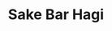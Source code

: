 ---
layout: place
title: "Sake Bar Hagi"
permalink: /new-york/new-york/sake-bar-hagi.html
stateAbbr: NY
stateName: New York
cityName: New York
seo:
  name: "Sake Bar Hagi"
  type: Restaurant
  links: http://www.sakebar-hagi.com/
description: "Cozy, brick-walled Japanese eatery and sake bar, offering yakitori, noodles, and sushi, plus happy hours. Looking for sushi in New York, New York? Check out ..."
place_id: ChIJx-Yt5lNYwokRzwFhNuRwCwQ
photos:
  - name: >-
      places/ChIJx-Yt5lNYwokRzwFhNuRwCwQ/photos/AeeoHcLdNOYP8xLRvK8aowEQgLbZU-WMhOG5D2m2g-qHlfl-lGLrgenRK_z8YIYzITTGrPztul-fqATFWD0kiSKxAcKWez30B1aMOb7Maxc8xO_1UbjytCo7xTl36JV6kV3T3Aw8nlxgjB645gEKHChFeDZgBZGG8zL0H_0Zm9ojEF8JtnjltIIcER14fze-Qivs36TLRf83qnEUa2nkYYAzWiDlhp31vjk86YTgA6sSzHGbeNo6JOzmoIUITgQktwdbVqCdX4bfApj55tx6r87JvqDu8IBfZkbDx2fAdpypVw7ypA
    widthPx: 4032
    heightPx: 3024
    authorAttributions:
      - displayName: Sake Bar Hagi
        uri: https://maps.google.com/maps/contrib/107304864397229136904
        photoUri: >-
          https://lh3.googleusercontent.com/a-/ALV-UjWgzQ4KustiR3xm4AWZndmZMdFYJ8S6kCLBFHhBK0bKuV5PPvrK=s100-p-k-no-mo
    flagContentUri: >-
      https://www.google.com/local/imagery/report/?cb_client=maps_api_places.places_api&image_key=!1e10!2sAF1QipN2IQNRXOoFnsAx_fLjHkQ8_Hnj3t4r_lM6rN-a&hl=en-US
    googleMapsUri: >-
      https://www.google.com/maps/place//data=!3m4!1e2!3m2!1sAF1QipN2IQNRXOoFnsAx_fLjHkQ8_Hnj3t4r_lM6rN-a!2e10!4m2!3m1!1s0x89c25853e62de6c7:0x40b70e4366101cf
  - name: >-
      places/ChIJx-Yt5lNYwokRzwFhNuRwCwQ/photos/AeeoHcK-nW-GbIxxPDk8nhHhuks67RoQyB2MemEAn6SQpSyV3P26MwLLL_LoQg2Je0xV5qL5Se9nE0g1UnE6S8Arp1mkguJhgu3CQx5Bm00OH-XnRw00OMLr7dwqc3Y8M97mOoSXgbpNGs5k732YEHXRscAQr0GcJBd8IUsL_LvMJwIPctnKnXlQVMgiW043VafhvdGcB66-2HE0pF2Rr0mvaePl1LCYbe3JeJVJnD65ZIFHn5--4-WG-n1LA-oNnGo-sk1vNkPm3PQ2wXDejNUV-nb1TjuyrD8H_RqgC2P1ba5a0g
    widthPx: 907
    heightPx: 1209
    authorAttributions:
      - displayName: Sake Bar Hagi
        uri: https://maps.google.com/maps/contrib/107304864397229136904
        photoUri: >-
          https://lh3.googleusercontent.com/a-/ALV-UjWgzQ4KustiR3xm4AWZndmZMdFYJ8S6kCLBFHhBK0bKuV5PPvrK=s100-p-k-no-mo
    flagContentUri: >-
      https://www.google.com/local/imagery/report/?cb_client=maps_api_places.places_api&image_key=!1e10!2sAF1QipO6bY3broLvEiLlQM6fevo9JegOVynGHb-YeshB&hl=en-US
    googleMapsUri: >-
      https://www.google.com/maps/place//data=!3m4!1e2!3m2!1sAF1QipO6bY3broLvEiLlQM6fevo9JegOVynGHb-YeshB!2e10!4m2!3m1!1s0x89c25853e62de6c7:0x40b70e4366101cf
  - name: >-
      places/ChIJx-Yt5lNYwokRzwFhNuRwCwQ/photos/AeeoHcJPmC74vjKdXOP7D9QrYJF1cNUaPdxFQV2YVcT1XtB4-PeF3_WU1xrSESC6DoexoFALYuA5LsxC8vzW_vVVCTi1EQOkJeFfzfDJPF0FRVeBB7Iw_WzcnImyi6vm9fwW1VqdgW3HCIjycNHFJvY6Yr2rAPCRMPpyak9rGzy8r0vncXZ8poz43t_-X-YN6tWPohBbECU1fu98KCDfxC83_6oWIqKXfbjAIoWgrCEzxfP5YBOQiAl_aMYCtEHtzl3KUzt9xP6AN-SW8K6S-gLJblKEiqPSa-uRJV1OYq4BLQFNjgpQS3PN-3CjQy1zGuUsHIW5BHufPMPkeCMtfvQUmi2VTbB1zib5T_tXEBpdP_Ya3u7TXiQ_y0BOD08dTDx42kyxokCQIjPo75WbUhJSp3RL910MYFhbcmGlArjtXdec9Nwc
    widthPx: 4000
    heightPx: 2252
    authorAttributions:
      - displayName: Sam Hahn
        uri: https://maps.google.com/maps/contrib/104963205589015758318
        photoUri: >-
          https://lh3.googleusercontent.com/a/ACg8ocKtw6lOQ0HOr1Ykb9IQuoHRm_wjLT2lbGe0Ry2Jja46ACatqFih=s100-p-k-no-mo
    flagContentUri: >-
      https://www.google.com/local/imagery/report/?cb_client=maps_api_places.places_api&image_key=!1e10!2sCIHM0ogKEICAgMDgscChlAE&hl=en-US
    googleMapsUri: >-
      https://www.google.com/maps/place//data=!3m4!1e2!3m2!1sCIHM0ogKEICAgMDgscChlAE!2e10!4m2!3m1!1s0x89c25853e62de6c7:0x40b70e4366101cf
  - name: >-
      places/ChIJx-Yt5lNYwokRzwFhNuRwCwQ/photos/AeeoHcIl5l7ddK6jPZg-App_xGR3-dpBc3nZLFvnnWd2eYZbgbgB_CiCxCNrZt8BFqCcyE-ZV5PD8ynRTU0jQmgxJZdL59asXuji1s-LSQxpEyx8R9gGTzsX2w9K-ppq9RZ18jhYrjNPBtzrfRSfjeFwQ3Mifh75xEe5ljI9gCYhR_C027dHulM3V6t9GQhH5hSZwusu82xX7meIBL5wllMb6G4UgT27vdALsgfpYQK8oXweeyxwoucNwPgAFBHKCzPCoXmQ-O17hsgUQ74fPgYwHaY7SxVImrcF6vfB8-uWGTopi4wvdcKOi5NKz8P4ZWeKibXVxhxNJrUQGtqDVKGKLWMiFXZj-v9Vh--Cabx4E5PuECq8tIUbSsUrg2gz9RK2TA6vyXlmlN9JAEJz5cBnIrYXYPMDGoHuyPhf9ilx22WQzfTd
    widthPx: 3024
    heightPx: 4032
    authorAttributions:
      - displayName: Doron Magen
        uri: https://maps.google.com/maps/contrib/104692171507760928742
        photoUri: >-
          https://lh3.googleusercontent.com/a-/ALV-UjUs9fJWbQDVLLhw5isyintxyPU8Y8dYDMG4WMa6AmNeraocVqA=s100-p-k-no-mo
    flagContentUri: >-
      https://www.google.com/local/imagery/report/?cb_client=maps_api_places.places_api&image_key=!1e10!2sCIHM0ogKEICAgMDwrrr3nAE&hl=en-US
    googleMapsUri: >-
      https://www.google.com/maps/place//data=!3m4!1e2!3m2!1sCIHM0ogKEICAgMDwrrr3nAE!2e10!4m2!3m1!1s0x89c25853e62de6c7:0x40b70e4366101cf
  - name: >-
      places/ChIJx-Yt5lNYwokRzwFhNuRwCwQ/photos/AeeoHcL7SHL-zHgJ_WsaEKoQUBMoARePXTgNBSStgxedqF_x3gPF724SyCKYAmpGmMH6WrpiARoIB_oqTR4xTvI1AIs3JopvYZHyECCE2rMszaOWQ8YjjtBThhx4VCcixZO60il0Ug99Wx5pZZgJUJHED_5wixMi6i-11R5HgHrxZGhE5-EWc6aSLpJ7uNiClzlNvNenhh6syKEW6g7aZ94Dle60usYM1-gHqv45Cd5c7-tqUvZnt7NZNQ9YAJ_MLEZMLSfbvSLd621opJyzRRPITNe2DtCqmUM0ecb8Jmi0jlQs7DbGymne_T7yMDpryou85Kb23kTvI85j98IMTfWzIGbSv07dYeZY2TsUr3PXn79Swo-0gPjLw-OFw_tUyw1aSSfHyTMaZIkDAUMK5_H6r5UEpV8k_DM-gC7J2H7xWkg2LQ
    widthPx: 4032
    heightPx: 3024
    authorAttributions:
      - displayName: Jonathan Feigenson
        uri: https://maps.google.com/maps/contrib/106254742010683082271
        photoUri: >-
          https://lh3.googleusercontent.com/a-/ALV-UjX2D3XfGF-C33RGw2wl7QUuUp5vITma-a424-mf4Pow7R00hTN7kQ=s100-p-k-no-mo
    flagContentUri: >-
      https://www.google.com/local/imagery/report/?cb_client=maps_api_places.places_api&image_key=!1e10!2sCIHM0ogKEICAgIDEsazXCw&hl=en-US
    googleMapsUri: >-
      https://www.google.com/maps/place//data=!3m4!1e2!3m2!1sCIHM0ogKEICAgIDEsazXCw!2e10!4m2!3m1!1s0x89c25853e62de6c7:0x40b70e4366101cf
  - name: >-
      places/ChIJx-Yt5lNYwokRzwFhNuRwCwQ/photos/AeeoHcIOwogG0PH0cfcPtL5rK-nC-jT3x6TerKxxCLMInmkOAVSsn5ttUDhaVm4XZpmyRULWZ9B53wSHd9zaeFlhlkrJ1ZyM6yhJMdDMUhvx9C-ef3iGiU757jm452gWMeLXHu3cGjkySf3GKL681ayi_kXSjjt3OmBfXqajK0p3EV1M7KHG_FbbeU-RAvp1HbowR-4Kp3iPAW44kkx_MI0QcrfXNec-gi5vWgYAvg7SGvmm8FSlqINFybvolor_j3d1b55X1os9JpnYnom0ElmRcJlobuWB2leh0iOKgUqrGHjnulR0pOEO3o0p2n8BF8KJmxbQL0gZQ-PPCE7vWBAzJroNx1FcE-weh0F-MyzeS9bB5gb3fJbbFsE73RGMXXiN_7xDGZahtQBJH_3_7ui8qi3Y0kpY545Oel1NfxJfUVC4aWKC
    widthPx: 3024
    heightPx: 4032
    authorAttributions:
      - displayName: Allison L.
        uri: https://maps.google.com/maps/contrib/100824378751685313967
        photoUri: >-
          https://lh3.googleusercontent.com/a-/ALV-UjW_BmtFeAyPX9ZlAaCc0GpgPpRECV3CpoJExznN_ehu_MTXHNK3=s100-p-k-no-mo
    flagContentUri: >-
      https://www.google.com/local/imagery/report/?cb_client=maps_api_places.places_api&image_key=!1e10!2sCIHM0ogKEICAgIDHm9arqQE&hl=en-US
    googleMapsUri: >-
      https://www.google.com/maps/place//data=!3m4!1e2!3m2!1sCIHM0ogKEICAgIDHm9arqQE!2e10!4m2!3m1!1s0x89c25853e62de6c7:0x40b70e4366101cf
  - name: >-
      places/ChIJx-Yt5lNYwokRzwFhNuRwCwQ/photos/AeeoHcIu0ZsXuNVRkhwdEe5ULNqWi61G0Hj7WGvzf3vxvHPrkq8-kadniUg4DZh5V30r_wGEcTJ1klb6YG6hWM-bJMarmEaIk9EI8RPjjxPpdjLdQkK4R_ee_n4fX21uMKsYuXth96MyCD2fiBpf0npMoPj1-RWzTwHrCnuAeHErtcmK488d2WSUeHtIWhyWb3t8CNeFIqsEj28lVnzgcR34fCglfoIvkHrTzO4uqJhIUvHpcab67hJsH6nACgXcWeuZZgSyA2e8lP_FgYTOs9pdmbyLC1aJLUbQw5wtYN0ss6mY4F0AZvWqwG_8EtiBNunvwhqhE-d_Nh5pxatFPumxfNfJhpcRel-KUdTImbXUzzAjhmrBkAo5HvAy4WGtarjMjOP5qc2gJHMgPqDljEzm6tTvjlQN1_H3YGR4MYUPM80jiA
    widthPx: 3024
    heightPx: 4032
    authorAttributions:
      - displayName: Meena Hwang
        uri: https://maps.google.com/maps/contrib/101400097197901037715
        photoUri: >-
          https://lh3.googleusercontent.com/a-/ALV-UjVrHKMAHJBIzCe2fjWwTOOgaiz8lS1QCPO8W5UW98zW4AxlrmBx=s100-p-k-no-mo
    flagContentUri: >-
      https://www.google.com/local/imagery/report/?cb_client=maps_api_places.places_api&image_key=!1e10!2sCIHM0ogKEICAgICHu-6VEA&hl=en-US
    googleMapsUri: >-
      https://www.google.com/maps/place//data=!3m4!1e2!3m2!1sCIHM0ogKEICAgICHu-6VEA!2e10!4m2!3m1!1s0x89c25853e62de6c7:0x40b70e4366101cf
  - name: >-
      places/ChIJx-Yt5lNYwokRzwFhNuRwCwQ/photos/AeeoHcJcgh9bxygvsvUFegGGVvJ7AgtWB4P24Kco-flNca1DOz7Pnfr31XjhPbtyqGZLFAOgHkrs2WchsKMYyH3NyUKBD-i8EjNy0j0El41EPzIPht1M25df3jhMFc32IjpWZ2_4UgWkYeLcGYHPKRfmnzEiSCnEodVvvTIRyceK7z4RDD2GxDL478DPpzBAlVSXBzGvtZrBvb44lOEpV8NVDeNuAtiUrlJGb4ACRMqkbLJLDSSaoszFUwnrzBLS4rT1CuahD8NSBVHN3pMFFzMvcaVL5gOoAHoI5NICvt2d1LJdqxK1VcLIa0brYc4GBwYJzgHwjA4Dv6DAxquM5DH88DEMU-ohXbXQuavEt7Lq8Sp8JHcrodPCe-rUfOb37lZjIrESnk0IRiR8H6v8u67Q3eRRXxjW6oSUxKMR9j9Zqo32en4b
    widthPx: 4032
    heightPx: 3024
    authorAttributions:
      - displayName: Palash Badjatya
        uri: https://maps.google.com/maps/contrib/114774872446602400434
        photoUri: >-
          https://lh3.googleusercontent.com/a-/ALV-UjXql4tNW65f_y1KKaeEMIhzLKgOckUiThPDEOxQvqieeKjBvrVA=s100-p-k-no-mo
    flagContentUri: >-
      https://www.google.com/local/imagery/report/?cb_client=maps_api_places.places_api&image_key=!1e10!2sCIHM0ogKEICAgICGwJHtpQE&hl=en-US
    googleMapsUri: >-
      https://www.google.com/maps/place//data=!3m4!1e2!3m2!1sCIHM0ogKEICAgICGwJHtpQE!2e10!4m2!3m1!1s0x89c25853e62de6c7:0x40b70e4366101cf
  - name: >-
      places/ChIJx-Yt5lNYwokRzwFhNuRwCwQ/photos/AeeoHcLpU-p2ecINazqtfbKgjHugyyydHgl6usHQZA8cgBGlswASu0oqO2QBeDbkQgMzxX-Ghk99bNrsawL1gkEoH19kEieNpMiVO3TO-Gc7vHNmcPS41jeScNejCu-x56Rlz7DlxymoS4yYJFK82p7tG2JSLsZJdKi7fbvNhdJk7pKg2fIWrQFYV1SEPJQbGKh8SQB98gdB_N_Q5Yqaass0oE4kEHi35BolMPKetl4WexvjV1tpZWUrjFzygZ6Jja627ygXbVtdpCPERaQgyRh7ntQtV8j9Xphk-b65qr5GQ3ZustsG2vFBGrLgZ5BHFj5kRGxj8yE291C3tfrks40Tq2lB0ycZ7-cKyXXKA8y4HoefoDAwOIVHpY4ikaO_BgAvNAB655jrrufMR4yejt66R8v3fMvu8VonA85nTJZtK0SgQDJD
    widthPx: 4032
    heightPx: 3024
    authorAttributions:
      - displayName: Wendy Wang
        uri: https://maps.google.com/maps/contrib/103017966193650316129
        photoUri: >-
          https://lh3.googleusercontent.com/a-/ALV-UjXUmZzE4hIJofFttNjyXK1unnkNns9k96eqAxCpuo3R3l-VPm0UhA=s100-p-k-no-mo
    flagContentUri: >-
      https://www.google.com/local/imagery/report/?cb_client=maps_api_places.places_api&image_key=!1e10!2sCIHM0ogKEICAgIDZuJGs_gE&hl=en-US
    googleMapsUri: >-
      https://www.google.com/maps/place//data=!3m4!1e2!3m2!1sCIHM0ogKEICAgIDZuJGs_gE!2e10!4m2!3m1!1s0x89c25853e62de6c7:0x40b70e4366101cf
  - name: >-
      places/ChIJx-Yt5lNYwokRzwFhNuRwCwQ/photos/AeeoHcKfr7Yt1rUNfOY9hSYaUwwHcX70Qnl3RdaB5wgG8Hdomq0DCralZ14ocUqy6G6CCHaFf4dEXq2fRW_YN8XhHNqbuHFudp-0MuWm83W4saJBS0F6tvOUx5S7TLagLNTVdJ_oVFzaKn3-uUobYu75jb_aCswjBTy4Jc6zeAqeD8K4bxw6aWfoBnksRzShHWbZCBZXtOamyoby5Lpmn8aNVEPl2f4_la3A0cb8oT2htTwircPipbB1CZ1GVvAKT5FSZS2f3SD-bqNhG0McbPVlnkFsdfxozWWPoIQB3A6QBFFrKkEFyVC8GBbWOpMVB1HB2tNIwJ-N6dkJU1sQgrv7J5eGNoq4cojCqSubfDrsIgY5SJJdk4VoVyrvwHtGXDDjuaVe1y-muBpSb-6WWKzH7HRkJQItupDs7A-8PA1XiFkF6A
    widthPx: 3024
    heightPx: 4032
    authorAttributions:
      - displayName: Allison L.
        uri: https://maps.google.com/maps/contrib/100824378751685313967
        photoUri: >-
          https://lh3.googleusercontent.com/a-/ALV-UjW_BmtFeAyPX9ZlAaCc0GpgPpRECV3CpoJExznN_ehu_MTXHNK3=s100-p-k-no-mo
    flagContentUri: >-
      https://www.google.com/local/imagery/report/?cb_client=maps_api_places.places_api&image_key=!1e10!2sCIHM0ogKEICAgIDHm9araQ&hl=en-US
    googleMapsUri: >-
      https://www.google.com/maps/place//data=!3m4!1e2!3m2!1sCIHM0ogKEICAgIDHm9araQ!2e10!4m2!3m1!1s0x89c25853e62de6c7:0x40b70e4366101cf
address: 245 W 51st St, New York, NY 10019, USA
street: 245 W 51st St
city: New York
state: NY
zip: '10019'
country: USA
neighborhood: null
latitude: '40.762742'
longitude: '-73.984961'
accessibility_options:
  wheelchairAccessibleParking: false
  wheelchairAccessibleEntrance: true
  wheelchairAccessibleRestroom: true
  wheelchairAccessibleSeating: true
business_status: OPERATIONAL
name: Sake Bar Hagi
google_maps_links:
  directionsUri: >-
    https://www.google.com/maps/dir//''/data=!4m7!4m6!1m1!4e2!1m2!1m1!1s0x89c25853e62de6c7:0x40b70e4366101cf!3e0
  placeUri: https://maps.google.com/?cid=291450726362710479
  writeAReviewUri: >-
    https://www.google.com/maps/place//data=!4m3!3m2!1s0x89c25853e62de6c7:0x40b70e4366101cf!12e1
  reviewsUri: >-
    https://www.google.com/maps/place//data=!4m4!3m3!1s0x89c25853e62de6c7:0x40b70e4366101cf!9m1!1b1
  photosUri: >-
    https://www.google.com/maps/place//data=!4m3!3m2!1s0x89c25853e62de6c7:0x40b70e4366101cf!10e5
primary_type: Japanese Restaurant
opening_hours:
  regular: null
  current: null
secondary_opening_hours:
  regular:
    weekdayDescriptions: null
    type: null
  current:
    weekdayDescriptions: null
    type: null
phone: (212) 956-2429
price_level: PRICE_LEVEL_MODERATE
price_range: $30 &ndash; $50
rating: '4.4'
rating_count: 1007
website: http://www.sakebar-hagi.com/
reviews:
  - name: >-
      places/ChIJx-Yt5lNYwokRzwFhNuRwCwQ/reviews/ChZDSUhNMG9nS0VJQ0FnTURnaXZqZWVnEAE
    relativePublishTimeDescription: a month ago
    rating: 4
    text:
      text: "We had a good experience at Sake Bar Hagi. The food was tasty, and one thing we really appreciated was how fast everything arrived—definitely a plus when you’re hungry!\n•\tGlazed Edamame: I liked the flavor, but it was a bit spicy.\n•\tGyoza: The taste was great, but it was a bit crispy. I enjoyed it, but my partner prefers a softer texture.\n•\tChicken Yakisoba: Really good! One of the highlights of the meal.\n•\tSweet Potato Sushi: The taste was nice, and you wouldn’t even guess it was sweet potato.\n•\tVeggie Sushi: My partner liked it but didn’t love it. The presentation could have been better."
      languageCode: en
    originalText:
      text: "We had a good experience at Sake Bar Hagi. The food was tasty, and one thing we really appreciated was how fast everything arrived—definitely a plus when you’re hungry!\n•\tGlazed Edamame: I liked the flavor, but it was a bit spicy.\n•\tGyoza: The taste was great, but it was a bit crispy. I enjoyed it, but my partner prefers a softer texture.\n•\tChicken Yakisoba: Really good! One of the highlights of the meal.\n•\tSweet Potato Sushi: The taste was nice, and you wouldn’t even guess it was sweet potato.\n•\tVeggie Sushi: My partner liked it but didn’t love it. The presentation could have been better."
      languageCode: en
    authorAttribution:
      displayName: Mika Nesseroff Art Studio
      uri: https://www.google.com/maps/contrib/103631033800121455667/reviews
      photoUri: >-
        https://lh3.googleusercontent.com/a-/ALV-UjUsaZw4ZC8fTgkMpucTqvKtuEp0eqMYJu_o7ZviuHVYDPXr_BEg=s128-c0x00000000-cc-rp-mo-ba2
    publishTime: '2025-02-23T22:45:52.199138Z'
    flagContentUri: >-
      https://www.google.com/local/review/rap/report?postId=ChZDSUhNMG9nS0VJQ0FnTURnaXZqZWVnEAE&d=17924085&t=1
    googleMapsUri: >-
      https://www.google.com/maps/reviews/data=!4m6!14m5!1m4!2m3!1sChZDSUhNMG9nS0VJQ0FnTURnaXZqZWVnEAE!2m1!1s0x89c25853e62de6c7:0x40b70e4366101cf
  - name: >-
      places/ChIJx-Yt5lNYwokRzwFhNuRwCwQ/reviews/ChZDSUhNMG9nS0VJQ0FnTURRbGYyVGJBEAE
    relativePublishTimeDescription: a month ago
    rating: 5
    text:
      text: >-
        Great Place. It was recommended to me on a Facebook group [eat outside
        your world] and we went before seeing the final dress rehearsal for Good
        Night, and Good Luck. Will definitely be back. The 1up machine near the
        bathroom is a great touch.
      languageCode: en
    originalText:
      text: >-
        Great Place. It was recommended to me on a Facebook group [eat outside
        your world] and we went before seeing the final dress rehearsal for Good
        Night, and Good Luck. Will definitely be back. The 1up machine near the
        bathroom is a great touch.
      languageCode: en
    authorAttribution:
      displayName: Richard Scott
      uri: https://www.google.com/maps/contrib/115213331144427255324/reviews
      photoUri: >-
        https://lh3.googleusercontent.com/a-/ALV-UjXoTPfvV7USDlpvpyLjeEBtpiYTs0mlvyHrkNe2qZ-pSzwtmRsblg=s128-c0x00000000-cc-rp-mo-ba3
    publishTime: '2025-03-12T16:48:50.178134Z'
    flagContentUri: >-
      https://www.google.com/local/review/rap/report?postId=ChZDSUhNMG9nS0VJQ0FnTURRbGYyVGJBEAE&d=17924085&t=1
    googleMapsUri: >-
      https://www.google.com/maps/reviews/data=!4m6!14m5!1m4!2m3!1sChZDSUhNMG9nS0VJQ0FnTURRbGYyVGJBEAE!2m1!1s0x89c25853e62de6c7:0x40b70e4366101cf
  - name: >-
      places/ChIJx-Yt5lNYwokRzwFhNuRwCwQ/reviews/ChZDSUhNMG9nS0VJQ0FnSUNQdnNIT2NBEAE
    relativePublishTimeDescription: 4 months ago
    rating: 3
    text:
      text: >-
        We passed by this place and saw good review, so we went it.


        The staff members are brilliant and deserve all the praise of their
        service. The food, unfortunately, could be improved. The okonomiyaki was
        not great, I could only eat a slice of it. The noodle was just okay, and
        I am being generous.
      languageCode: en
    originalText:
      text: >-
        We passed by this place and saw good review, so we went it.


        The staff members are brilliant and deserve all the praise of their
        service. The food, unfortunately, could be improved. The okonomiyaki was
        not great, I could only eat a slice of it. The noodle was just okay, and
        I am being generous.
      languageCode: en
    authorAttribution:
      displayName: Ailsa Dempsey
      uri: https://www.google.com/maps/contrib/106246654228807375701/reviews
      photoUri: >-
        https://lh3.googleusercontent.com/a-/ALV-UjWUEWpai15VnkfA066638eRHIJqAVtve6OVsPmhbBJLXqH2vSrY=s128-c0x00000000-cc-rp-mo-ba4
    publishTime: '2024-11-24T21:30:56.640230Z'
    flagContentUri: >-
      https://www.google.com/local/review/rap/report?postId=ChZDSUhNMG9nS0VJQ0FnSUNQdnNIT2NBEAE&d=17924085&t=1
    googleMapsUri: >-
      https://www.google.com/maps/reviews/data=!4m6!14m5!1m4!2m3!1sChZDSUhNMG9nS0VJQ0FnSUNQdnNIT2NBEAE!2m1!1s0x89c25853e62de6c7:0x40b70e4366101cf
  - name: >-
      places/ChIJx-Yt5lNYwokRzwFhNuRwCwQ/reviews/ChZDSUhNMG9nS0VJQ0FnSURQNy1yU0x3EAE
    relativePublishTimeDescription: 4 months ago
    rating: 5
    text:
      text: >-
        This place was a nice little surprise.  It's kind of like a blend of
        many kinds of small Japanese restaurants into one, almost like a
        restaurant sampler and a great bar in one. What this meant to us is that
        while I am not sure that any single food dish we had was a 10/10, the
        vast amount of unique foods we could try alone made the place a good
        spot.  The vast selection of sake and other Japanese beverages that pair
        well with those dishes made it a great spot.  There were grilled meats,
        ramen, sushi, onigiri, okonomiyaki, and more.


        If you are an adventurous eater, you would likely be satisfied with many
        of the options.  From the grilled meat side we tried beef tongue which
        we both agreed was good and chicken gizzards which split our group
        texturally.  We had gotten the pickles with this (oshinko) and I would
        highly recommend pairing any grilled meats with those and a drink.  I
        would comment that the kimchi didn't really fit with the pickles, but we
        loved the pickled daikon and the spicier green pickles.  The monk liver
        and salmon roe (ankimo) was another adventurous dish that we thought was
        okay.  The spaghetti with creamy spicy cod roe (mentai pasta) was
        another very unique one, we could have taken or left.


        Overall though, I would suggest trying maybe fried and grilled meats
        with the pickles and booze.  We also tried two types of onigiri which
        were both very good, plum filling the non grilled one and spicy cod roe
        filling the grilled one.  Both of the onigiri were excellent, but I
        really think the grilled onigiri stands out as perhaps the best dish of
        the night.


        We did try the miso soup, which was very good, however there is a lot of
        salt in all the food so I would tell anyone to consider if they really
        need that much salt before ordering.  We tried a sushi roll, which was
        good, but it was hard not to find the sushi selection just a little bit
        disappointing.  There were maki rolls and sashimi, but no nigiri or
        temaki which just seems like such an easy miss.  There's a big
        difference between a quality slice of yellowtail nigiri and a maki roll.


        I wish we would have gotten to try more, but we left very stuffed and
        also a bit tipsy.  We were very free flowing in our orders, ordering
        just a few items at a time and the staff seemed very prepared and
        acquainted with that.  We also ordered a nigori bottle of sake to start
        (this was a great deal and kicked us off properly) before we later
        finished with a higher proof shochu and mixed drink.  I do think I would
        have appreciated the option to get flights here to lean more heavily
        into the trying everything vibe.  I have never had shochu before and
        while my selection was fine, it would have been nice to know if I just
        picked the wrong one or if I'm just not a huge shochu fan without having
        to order several entire drinks.  Same for the sake honestly, need
        flights.


        The restaurant itself seemed fairly clean, was popular but not
        overcrowded, and was very well themed.  There were anime posters, manga,
        a vertical standing record player, the bar looked cool.  Overall a good
        vibe.
      languageCode: en
    originalText:
      text: >-
        This place was a nice little surprise.  It's kind of like a blend of
        many kinds of small Japanese restaurants into one, almost like a
        restaurant sampler and a great bar in one. What this meant to us is that
        while I am not sure that any single food dish we had was a 10/10, the
        vast amount of unique foods we could try alone made the place a good
        spot.  The vast selection of sake and other Japanese beverages that pair
        well with those dishes made it a great spot.  There were grilled meats,
        ramen, sushi, onigiri, okonomiyaki, and more.


        If you are an adventurous eater, you would likely be satisfied with many
        of the options.  From the grilled meat side we tried beef tongue which
        we both agreed was good and chicken gizzards which split our group
        texturally.  We had gotten the pickles with this (oshinko) and I would
        highly recommend pairing any grilled meats with those and a drink.  I
        would comment that the kimchi didn't really fit with the pickles, but we
        loved the pickled daikon and the spicier green pickles.  The monk liver
        and salmon roe (ankimo) was another adventurous dish that we thought was
        okay.  The spaghetti with creamy spicy cod roe (mentai pasta) was
        another very unique one, we could have taken or left.


        Overall though, I would suggest trying maybe fried and grilled meats
        with the pickles and booze.  We also tried two types of onigiri which
        were both very good, plum filling the non grilled one and spicy cod roe
        filling the grilled one.  Both of the onigiri were excellent, but I
        really think the grilled onigiri stands out as perhaps the best dish of
        the night.


        We did try the miso soup, which was very good, however there is a lot of
        salt in all the food so I would tell anyone to consider if they really
        need that much salt before ordering.  We tried a sushi roll, which was
        good, but it was hard not to find the sushi selection just a little bit
        disappointing.  There were maki rolls and sashimi, but no nigiri or
        temaki which just seems like such an easy miss.  There's a big
        difference between a quality slice of yellowtail nigiri and a maki roll.


        I wish we would have gotten to try more, but we left very stuffed and
        also a bit tipsy.  We were very free flowing in our orders, ordering
        just a few items at a time and the staff seemed very prepared and
        acquainted with that.  We also ordered a nigori bottle of sake to start
        (this was a great deal and kicked us off properly) before we later
        finished with a higher proof shochu and mixed drink.  I do think I would
        have appreciated the option to get flights here to lean more heavily
        into the trying everything vibe.  I have never had shochu before and
        while my selection was fine, it would have been nice to know if I just
        picked the wrong one or if I'm just not a huge shochu fan without having
        to order several entire drinks.  Same for the sake honestly, need
        flights.


        The restaurant itself seemed fairly clean, was popular but not
        overcrowded, and was very well themed.  There were anime posters, manga,
        a vertical standing record player, the bar looked cool.  Overall a good
        vibe.
      languageCode: en
    authorAttribution:
      displayName: Dan Oliver
      uri: https://www.google.com/maps/contrib/105555568109608341566/reviews
      photoUri: >-
        https://lh3.googleusercontent.com/a-/ALV-UjUFdi4lxs3K7xa1MtARIg_C3CQHN3c_G3wr-WoDmowgrjJi5bH7sQ=s128-c0x00000000-cc-rp-mo-ba5
    publishTime: '2024-12-06T16:26:45.422490Z'
    flagContentUri: >-
      https://www.google.com/local/review/rap/report?postId=ChZDSUhNMG9nS0VJQ0FnSURQNy1yU0x3EAE&d=17924085&t=1
    googleMapsUri: >-
      https://www.google.com/maps/reviews/data=!4m6!14m5!1m4!2m3!1sChZDSUhNMG9nS0VJQ0FnSURQNy1yU0x3EAE!2m1!1s0x89c25853e62de6c7:0x40b70e4366101cf
  - name: >-
      places/ChIJx-Yt5lNYwokRzwFhNuRwCwQ/reviews/ChdDSUhNMG9nS0VJQ0FnSUNuOF9MLTVRRRAB
    relativePublishTimeDescription: 6 months ago
    rating: 1
    text:
      text: >-
        Tip Included, Bad Service, Smelly Restaurant - Not My Place Anymore...


        We’ve been to Sake Bar many times before, across their different
        locations, and have had a lot of great experiences. Among friends and
        family, I’ve always recommended Sake Bar as the go-to place to hang out.
        Even though they’ve moved around, Sake Bar was my number-one Japanese
        restaurant, and I didn't want to lose that connection.


        However, my recent experiences there were awful. During my last two
        visits, the food was either overly salty or incredibly bland. The
        okonomiyaki was the worst—it tasted like it had just been microwaved,
        with an unreasonably salty flavor.


        The karaage and spicy karaage were over-fried and rock-hard. Sure, they
        were crispy—so crispy they made my jaw hurt! The sunakimo, on the other
        hand, was dripping with oil, making every bite unpleasant.


        To make matters worse, main dish; eel over rice arrived around 15
        minutes after we had finished all our appetizers—talk about bad timing.


        The entire restaurant had an awful smell, and it was a relief to get
        outside and breathe fresh air. It really makes me wonder what’s wrong
        with their ventilation system.


        And to top it all off, they charged a tip automatically for our table of
        just two people. I’m pretty sure this isn’t legal, and the server didn’t
        even mention it when handing us the bill. Wow. Expecting extra tips
        without providing good service? No thanks.
      languageCode: en
    originalText:
      text: >-
        Tip Included, Bad Service, Smelly Restaurant - Not My Place Anymore...


        We’ve been to Sake Bar many times before, across their different
        locations, and have had a lot of great experiences. Among friends and
        family, I’ve always recommended Sake Bar as the go-to place to hang out.
        Even though they’ve moved around, Sake Bar was my number-one Japanese
        restaurant, and I didn't want to lose that connection.


        However, my recent experiences there were awful. During my last two
        visits, the food was either overly salty or incredibly bland. The
        okonomiyaki was the worst—it tasted like it had just been microwaved,
        with an unreasonably salty flavor.


        The karaage and spicy karaage were over-fried and rock-hard. Sure, they
        were crispy—so crispy they made my jaw hurt! The sunakimo, on the other
        hand, was dripping with oil, making every bite unpleasant.


        To make matters worse, main dish; eel over rice arrived around 15
        minutes after we had finished all our appetizers—talk about bad timing.


        The entire restaurant had an awful smell, and it was a relief to get
        outside and breathe fresh air. It really makes me wonder what’s wrong
        with their ventilation system.


        And to top it all off, they charged a tip automatically for our table of
        just two people. I’m pretty sure this isn’t legal, and the server didn’t
        even mention it when handing us the bill. Wow. Expecting extra tips
        without providing good service? No thanks.
      languageCode: en
    authorAttribution:
      displayName: Piboon Thongtanyong (Otto)
      uri: https://www.google.com/maps/contrib/106369481885131554538/reviews
      photoUri: >-
        https://lh3.googleusercontent.com/a-/ALV-UjUyKkCVSNJctDrYJwcNACM4opxvtJi4CFI9ShRXvrtCuNZYNPTSRw=s128-c0x00000000-cc-rp-mo-ba5
    publishTime: '2024-09-29T18:43:24.634586Z'
    flagContentUri: >-
      https://www.google.com/local/review/rap/report?postId=ChdDSUhNMG9nS0VJQ0FnSUNuOF9MLTVRRRAB&d=17924085&t=1
    googleMapsUri: >-
      https://www.google.com/maps/reviews/data=!4m6!14m5!1m4!2m3!1sChdDSUhNMG9nS0VJQ0FnSUNuOF9MLTVRRRAB!2m1!1s0x89c25853e62de6c7:0x40b70e4366101cf
parking_options:
  paidStreetParking: true
  valetParking: false
payment_options:
  acceptsCreditCards: true
  acceptsDebitCards: true
  acceptsCashOnly: false
  acceptsNfc: true
allow_dogs: null
curbside_pickup: null
delivery: true
dine_in: true
good_for_children: true
good_for_groups: true
good_for_sports: false
live_music: false
menu_for_children: false
outdoor_seating: null
reservable: true
restroom: true
serves_beer: true
serves_breakfast: false
serves_brunch: null
serves_cocktails: true
serves_coffee: false
serves_dinner: true
serves_dessert: true
serves_lunch: true
serves_vegetarian_food: true
serves_wine: true
takeout: true
summary: >-
  Cozy, brick-walled Japanese eatery and sake bar, offering yakitori, noodles,
  and sushi, plus happy hours.

---